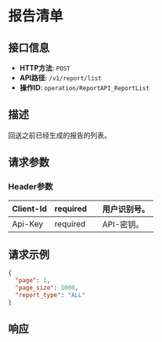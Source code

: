 # 报告清单

## 接口信息

- **HTTP方法**: `POST`
- **API路径**: `/v1/report/list`
- **操作ID**: `operation/ReportAPI_ReportList`

## 描述

回送之前已经生成的报告的列表。

## 请求参数

### Header参数

| Client-Id | required |  | 用户识别号。 |
|---|---|---|---|
| Api-Key | required |  | API-密钥。 |

## 请求示例

```json
{
  "page": 1,
  "page_size": 1000,
  "report_type": "ALL"
}
```

## 响应
